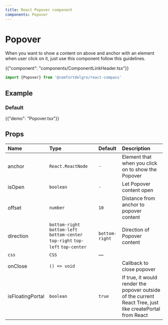```yaml
---
title: React Popover component
components: Popover
---
```


# Popover

<p class="description">When you want to show a content on above and anchor with an element when user click on it, just use this component follow this guidelines.</p>

{{"component": "components/ComponentLinkHeader.tsx"}}

```jsx
import {Popover} from '@comfortdelgro/react-compass'
```

## Example

### Default

{{"demo": "Popover.tsx"}}

## Props

| Name             | Type                                                                             | Default        | Description                                                                                               |
| :--------------- | :------------------------------------------------------------------------------- | :------------- | :-------------------------------------------------------------------------------------------------------- |
| anchor           | `React.ReactNode`                                                                | `-`            | Element that when you click on to show the Popover                                                        |
| isOpen           | `boolean`                                                                        | `-`            | Let Popover content open                                                                                  |
| offset           | `number`                                                                         | `10`           | Distance from anchor to popover content                                                                   |
| direction        | `bottom-right` `bottom-left` `bottom-center` `top-right` `top-left` `top-center` | `bottom-right` | Direction of Popover content                                                                              |
| `css `           | `CSS`                                                                            | —              |                                                                                                           |
| onClose          | `() => void`                                                                     |                | Callback to close popover                                                                                 |
| isFloatingPortal | `boolean`                                                                        | `true`         | If true, it would render the popover outside of the current React Tree, just like createPortal from React |
